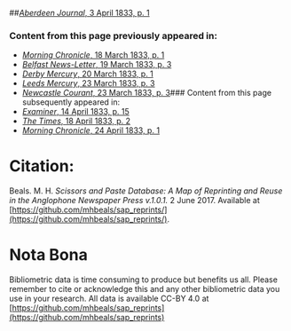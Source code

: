 ##[*Aberdeen Journal*, 3 April 1833, p. 1](https://mhbeals.github.io/sap_html/Aberdeen-Journal/Aberdeen-Journal-3-April-1833-p-1)

### Content from this page previously appeared in:
+ [*Morning Chronicle*, 18 March 1833, p. 1](https://mhbeals.github.io/sap_html/Morning-Chronicle/Morning-Chronicle-18-March-1833-p-1)
+ [*Belfast News-Letter*, 19 March 1833, p. 3](https://mhbeals.github.io/sap_html/Belfast-News-Letter/Belfast-News-Letter-19-March-1833-p-3)
+ [*Derby Mercury*, 20 March 1833, p. 1](https://mhbeals.github.io/sap_html/Derby-Mercury/Derby-Mercury-20-March-1833-p-1)
+ [*Leeds Mercury*, 23 March 1833, p. 3](https://mhbeals.github.io/sap_html/Leeds-Mercury/Leeds-Mercury-23-March-1833-p-3)
+ [*Newcastle Courant*, 23 March 1833, p. 3](https://mhbeals.github.io/sap_html/Newcastle-Courant/Newcastle-Courant-23-March-1833-p-3)### Content from this page subsequently appeared in:
+ [*Examiner*, 14 April 1833, p. 15](https://mhbeals.github.io/sap_html/Examiner/Examiner-14-April-1833-p-15)
+ [*The Times*, 18 April 1833, p. 2](https://mhbeals.github.io/sap_html/The-Times/The-Times-18-April-1833-p-2)
+ [*Morning Chronicle*, 24 April 1833, p. 1](https://mhbeals.github.io/sap_html/Morning-Chronicle/Morning-Chronicle-24-April-1833-p-1)
                    
# Citation: 

Beals. M. H. *Scissors and Paste Database: A Map of Reprinting and Reuse in the Anglophone Newspaper Press v.1.0.1.* 2 June 2017. Available at [https://github.com/mhbeals/sap_reprints/](https://github.com/mhbeals/sap_reprints/). 
                    
# Nota Bona

Bibliometric data is time consuming to produce but benefits us all. Please remember to cite or acknowledge this and any other bibliometric data you use in your research. All data is available CC-BY 4.0 at [https://github.com/mhbeals/sap_reprints](https://github.com/mhbeals/sap_reprints)